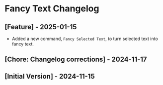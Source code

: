 # Fancy Text Changelog

## [Feature] - 2025-01-15

- Added a new command, `Fancy Selected Text`, to turn selected text into fancy text.

## [Chore: Changelog corrections] - 2024-11-17

## [Initial Version] - 2024-11-15
